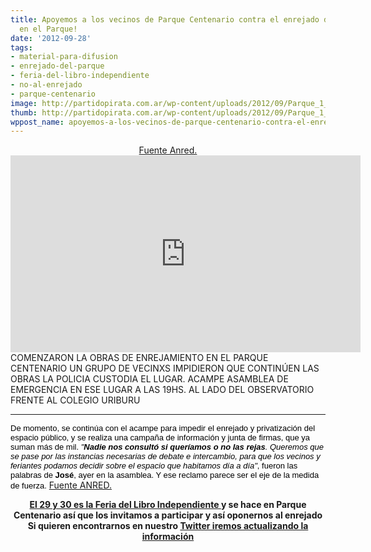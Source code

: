 ```yaml
---
title: Apoyemos a los vecinos de Parque Centenario contra el enrejado del Parque!-Estaremos
  en el Parque!
date: '2012-09-28'
tags:
- material-para-difusion
- enrejado-del-parque
- feria-del-libro-independiente
- no-al-enrejado
- parque-centenario
image: http://partidopirata.com.ar/wp-content/uploads/2012/09/Parque_1_noche.jpg
thumb: http://partidopirata.com.ar/wp-content/uploads/2012/09/Parque_1_noche-150x150.jpg
wppost_name: apoyemos-a-los-vecinos-de-parque-centenario-contra-el-enrejado-del-parque-estaremos-en-el-parque
---
```


<center><a href="http://anred.org/spip.php?article5405" target="_blank">Fuente Anred.</a></center><center>
<iframe src="http://www.youtube.com/embed/3KS_DgdEAaA" frameborder="0" width="560" height="315"></iframe></center>COMENZARON LA OBRAS DE ENREJAMIENTO EN EL PARQUE CENTENARIO UN GRUPO DE VECINXS IMPIDIERON QUE CONTINÚEN LAS OBRAS
LA POLICIA CUSTODIA EL LUGAR.
ACAMPE ASAMBLEA DE EMERGENCIA EN ESE LUGAR A LAS 19HS. AL LADO DEL OBSERVATORIO FRENTE AL COLEGIO URIBURU

<hr />

<span style="color: #000000; font-family: Trebuchet MS,Verdana,Arial,Helvetica,sans-serif; font-size: small;">De momento, se continúa con el acampe para impedir el enrejado y privatización del espacio público, y se realiza una campaña de información y junta de firmas, que ya suman más de mil. <em>"<strong>Nadie nos consultó si queríamos o no las rejas</strong>. Queremos que se pase por las instancias necesarias de debate e intercambio, para que los vecinos y feriantes podamos decidir sobre el espacio que habitamos día a día"</em>, fueron las palabras de <strong>José</strong>, ayer en la asamblea. Y ese reclamo parece ser el eje de la medida de fuerza.</span>
<a href="http://anred.org/spip.php?article5405" target="_blank">Fuente ANRED.</a>
<p style="text-align: center;"><strong><a href="http://feriadellibroindependiente.blogspot.com/" target="_blank">El 29 y 30 es la Feria del Libro Independiente </a>y se hace en Parque Centenario así que los invitamos a participar y así oponernos al enrejado</strong>
<strong> Si quieren encontrarnos en nuestro <a href="https://twitter.com/PartidoPirataAr" target="_blank">Twitter iremos actualizando la información</a></strong></p>
